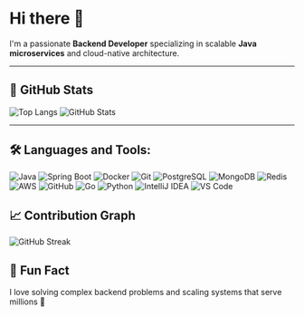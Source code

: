 # Hi there 👋

I'm a passionate **Backend Developer** specializing in scalable **Java microservices** and cloud-native architecture.

---

## 🧮 GitHub Stats

![Top Langs](https://github-readme-stats.vercel.app/api/top-langs/?username=nishad1999&layout=compact&theme=tokyonight)
![GitHub Stats](https://github-readme-stats.vercel.app/api?username=nishad1999&show_icons=true&theme=tokyonight)

---

## 🛠️ Languages and Tools:

![Java](https://img.shields.io/badge/Java-%23ED8B00.svg?style=for-the-badge&logo=openjdk&logoColor=white)
![Spring Boot](https://img.shields.io/badge/Spring%20Boot-6DB33F?style=for-the-badge&logo=springboot&logoColor=white)
![Docker](https://img.shields.io/badge/Docker-2496ED?style=for-the-badge&logo=docker&logoColor=white)
![Git](https://img.shields.io/badge/Git-F05032?style=for-the-badge&logo=git&logoColor=white)
![PostgreSQL](https://img.shields.io/badge/PostgreSQL-4169E1?style=for-the-badge&logo=postgresql&logoColor=white)
![MongoDB](https://img.shields.io/badge/MongoDB-4EA94B?style=for-the-badge&logo=mongodb&logoColor=white)
![Redis](https://img.shields.io/badge/Redis-DC382D?style=for-the-badge&logo=redis&logoColor=white)
![AWS](https://img.shields.io/badge/AWS-232F3E?style=for-the-badge&logo=amazonaws&logoColor=white)
![GitHub](https://img.shields.io/badge/GitHub-6e40c9?style=for-the-badge&logo=github&logoColor=white)
![Go](https://img.shields.io/badge/Go-00ADD8?style=for-the-badge&logo=go&logoColor=white)
![Python](https://img.shields.io/badge/Python-3776AB?style=for-the-badge&logo=python&logoColor=white)
![IntelliJ IDEA](https://img.shields.io/badge/IntelliJIDEA-000000?style=for-the-badge&logo=intellijidea&logoColor=white)
![VS Code](https://img.shields.io/badge/VSCode-007ACC?style=for-the-badge&logo=visualstudiocode&logoColor=white)


## 📈 Contribution Graph

![GitHub Streak](https://streak-stats.demolab.com?user=nishad1999&theme=tokyonight&border_radius=5.5)

## 🧠 Fun Fact

I love solving complex backend problems and scaling systems that serve millions 🚀
